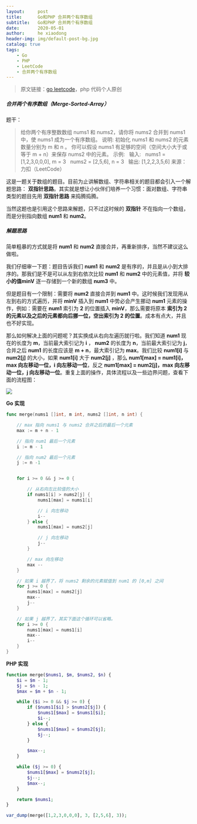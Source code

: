 ```yaml
---
layout:     post
title:      Go和PHP 合并两个有序数组
subtitle:   Go和PHP 合并两个有序数组
date:       2020-05-01
author:     he xiaodong
header-img: img/default-post-bg.jpg
catalog: true
tags:
    - Go
    - PHP
    - LeetCode
    - 合并两个有序数组
---
```


> 原文链接：[go leetcode](https://github.com/wx-satellite/go-leetcode)，php 代码个人原创

##### 合并两个有序数组（Merge-Sorted-Array）
题干：
>给你两个有序整数数组 nums1 和 nums2，请你将 nums2 合并到 nums1 中，使 nums1 成为一个有序数组。
说明:
初始化 nums1 和 nums2 的元素数量分别为 m 和 n 。
你可以假设 nums1 有足够的空间（空间大小大于或等于 m + n）来保存 nums2 中的元素。
示例:
&nbsp;&nbsp;输入:
&nbsp;&nbsp;nums1 = [1,2,3,0,0,0], m = 3
&nbsp;&nbsp;nums2 = [2,5,6],       n = 3
&nbsp;&nbsp;输出: [1,2,2,3,5,6]
来源：力扣（LeetCode）

这是一题关于数组的题目。目前为止讲解数组、字符串相关的题目都会引入一个解题思路： **双指针思路**。其实就是想让小伙伴们培养一个习惯：面对数组、字符串类型的题目先用 **双指针思路** 来捣腾捣腾。

当然这题也是引用这个思路来解题，只不过这时候的 **双指针** 不在指向一个数组，而是分别指向数组 **num1** 和 **num2**。

##### 解题思路
简单粗暴的方式就是将 **num1** 和 **num2** 直接合并，再重新排序，当然不建议这么做啦。

我们仔细审一下题：题目告诉我们 **num1** 和 **num2** 是有序的，并且是从小到大排序的。那我们是不是可以从左到右依次比较 **num1** 和 **num2** 中的元素值，并将 **较小的值minV** 逐一存储到一个新的数组 **num3** 中。

但是题目有一个限制：需要将 **num2** 直接合并到 **num1** 中。这时候我们发现用从左到右的方式遍历，并将 **minV** 插入到 **num1** 中势必会产生挪动 **num1** 元素的操作，例如：需要在 **num1** 索引为 **2** 的位置插入 **minV**，那么需要将原本 **索引为 2 的元素以及之后的元素都向后挪一位，空出索引为 2 的位置**。成本有点大，并且也不好实现。

那么如何解决上面的问题呢？其实换成从右向左遍历就行啦。我们知道 **num1** 现在的长度为 **m**，当前最大索引记为 **i** ， **num2** 的长度为 **n**，当前最大索引记为 **j**，合并之后 **num1** 的长度应该是 **m + n**，最大索引记为 **max**。我们比较  **num1[i]**  与 **num2[j]** 的大小，如果 **num1[i]** 大于 **num2[j]** ，那么 **num1[max] = num1[i]，max 向左移动一位，i 向左移动一位**，反之 **num1[max] = num2[j]，max 向左移动一位，j 向左移动一位**。重复上面的操作，具体流程以及一些边界问题，查看下面的流程图：

![](https://cdn.learnku.com/uploads/images/202004/23/21280/Dslwb8HrlE.jpg!large)

**Go 实现**
```go
func merge(nums1 []int, m int, nums2 []int, n int) {

    // max 指向 nums1 与 nums2 合并之后的最后一个元素
    max := m + n - 1

    // 指向 num1 最后一个元素
    i := m - 1

    // 指向 num2 最后一个元素
    j := n -1


    for i >= 0 && j >= 0 {

        // 从右向左比较值的大小
        if nums1[i] > nums2[j] {
            nums1[max] = nums1[i]

            // i 向左移动
            i--
        } else {
            nums1[max] = nums2[j]

            // j 向左移动
            j--
        }

        // max 向左移动
        max --
    }

    // 如果 i 越界了，将 nums2 剩余的元素赋值到 num1 的 [0,m] 之间
    for j >= 0 {
        nums1[max] = nums2[j]
        max--
        j--
    }

    // 如果 j 越界了，其实下面这个循环可以省略。
    for i >= 0 {
        nums1[max] = nums1[i]
        max--
        i--
    }
}
```

**PHP 实现**
```php
function merge($nums1, $m, $nums2, $n) {
    $i = $m - 1;
    $j = $n - 1;
    $max = $m + $n - 1;

    while ($i >= 0 && $j >= 0) {
        if ($nums1[$i] > $nums2[$j]) {
            $nums1[$max] = $nums1[$i];
            $i--;
        } else {
            $nums1[$max] = $nums2[$j];
            $j--;
        }

        $max--;
    }

    while ($j >= 0) {
        $nums1[$max] = $nums2[$j];
        $j--;
        $max--;
    }

    return $nums1;
}

var_dump(merge([1,2,3,0,0,0], 3, [2,5,6], 3));
```
